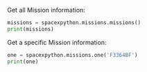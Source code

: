 Get all Mission information:
```python
missions = spacexpython.missions.missions()
print(missions)
```

Get a specific Mission information:
```python
one = spacexpython.missions.one('F3364BF')
print(one)
```